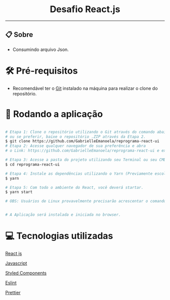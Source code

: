 <div>
  <h1 align="center">Desafio React.js </h1>
</div>

---
## 📋 Sobre
- Consumindo arquivo Json.

# 🛠 Pré-requisitos

- Recomendável ter o [Git](https://git-scm.com/) instalado na máquina para realizar o clone do repositório.
# 🎲 Rodando a aplicação

```bash

# Etapa 1: Clone o repositório utilizando o Git através do comando abaixo (Ignorar Etapa 2).
# ou se preferir, baixe o repositório .ZIP através da Etapa 2.
$ git clone https://github.com/GabrielleEmanoela/reprograma-react-ui
# Etapa 2: Acesse qualquer navegador de sua preferência e abra
# o Link: https://github.com/GabrielleEmanoela/reprograma-react-ui e extraia pra onde preferir.

# Etapa 3: Acesse a pasta do projeto utilizando seu Terminal ou seu CMD.
$ cd reprograma-react-ui

# Etapa 4: Instale as dependências utilizando o Yarn (Previamente escolhido por mim pra gerir as dependências).
$ yarn

# Etapa 5: Com todo o ambiente do React, você deverá startar.
$ yarn start

# OBS: Usuários de Linux provavelmente precisarão acrescentar o comando: && yarn start a frente do comando acima.


# A Aplicação será instalada e iniciada no browser.

```

# 💻 Tecnologias utilizadas

[React js](https://pt-br.reactjs.org/)

[Javascript](https://developer.mozilla.org/pt-BR/docs/Web/JavaScript)

[Styled Components](https://styled-components.com/)

[Eslint](https://eslint.org/)

[Prettier](https://prettier.io/)


